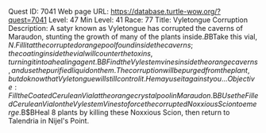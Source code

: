 Quest ID: 7041
Web page URL: https://database.turtle-wow.org/?quest=7041
Level: 47
Min Level: 41
Race: 77
Title: Vyletongue Corruption
Description: A satyr known as Vyletongue has corrupted the caverns of Maraudon, stunting the growth of many of the plants inside.$B$BTake this vial, $N. Fill it at the corrupted orange pool found inside the caverns; the coating inside the vial will counter the toxins, turning it into a healing agent.$B$BFind the Vylestem vines inside the orange caverns, and use the purified liquid on them. The corruption will be purged from the plant, but do know that Vyletongue will still control it. He may use it against you...
Objective: Fill the Coated Cerulean Vial at the orange crystal pool in Maraudon.$B$BUse the Filled Cerulean Vial on the Vylestem Vines to force the corrupted Noxxious Scion to emerge.$B$BHeal 8 plants by killing these Noxxious Scion, then return to Talendria in Nijel's Point.
